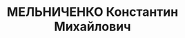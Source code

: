 ---
title: МЕЛЬНИЧЕНКО Константин Михайлович
description: "1907 г.р., русский, член ВКП(б) с 1928, военинженер 3 ранга, нач. мастерской\
  \ военсклада №134 СибВО. \n  Арестован 23.04.1937. \n  ВКВС - 28.10.1937, ВМН. Расстрелян\
  \ 28.10.1937, Новосибирск"
---